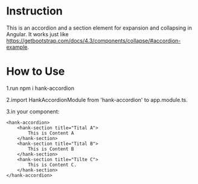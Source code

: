 # Instruction

This is an accordion and a section element for expansion and collapsing in Angular.
It works just like https://getbootstrap.com/docs/4.3/components/collapse/#accordion-example.

# How to Use

1.run npm i hank-accordion 

2.import HankAccordionModule from 'hank-accordion' to app.module.ts.

3.in your component:
```
<hank-accordion>
    <hank-section title="Tital A">
        This is Content A 
    </hank-section>
    <hank-section title="Tital B">
        This is Content B
    </hank-section>
    <hank-section title="Tilte C">
        This is Content C. 
    </hank-section>
</hank-accordion>
```